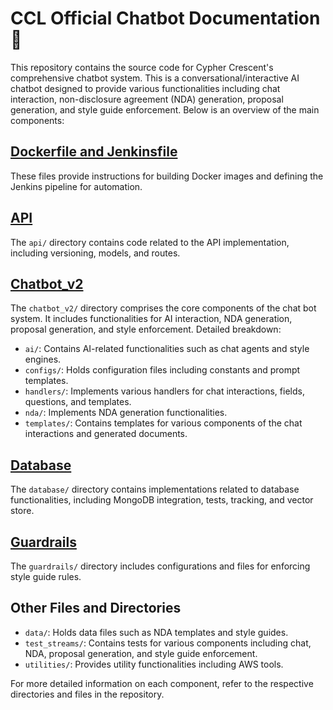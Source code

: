 # CCL Official Chatbot Documentation :book:

This repository contains the source code for Cypher Crescent's comprehensive chatbot system.
This is a conversational/interactive AI chatbot designed to provide various functionalities including chat interaction, non-disclosure agreement (NDA) generation, proposal generation, and style guide enforcement. Below is an overview of the main components:

## [Dockerfile and Jenkinsfile](README.md)
These files provide instructions for building Docker images and defining the Jenkins pipeline for automation.

## [API](./api/Readme.md)
The `api/` directory contains code related to the API implementation, including versioning, models, and routes.

## [Chatbot_v2](./chatbot_v2/Readme.md)
The `chatbot_v2/` directory comprises the core components of the chat bot system. It includes functionalities for AI interaction, NDA generation, proposal generation, and style enforcement. Detailed breakdown:
- `ai/`: Contains AI-related functionalities such as chat agents and style engines.
- `configs/`: Holds configuration files including constants and prompt templates.
- `handlers/`: Implements various handlers for chat interactions, fields, questions, and templates.
- `nda/`: Implements NDA generation functionalities.
- `templates/`: Contains templates for various components of the chat interactions and generated documents.

## [Database](./Database/Readme.md)
The `database/` directory contains implementations related to database functionalities, including MongoDB integration, tests, tracking, and vector store.

## [Guardrails](./guardrails/Readme.md)
The `guardrails/` directory includes configurations and files for enforcing style guide rules.

## Other Files and Directories
- `data/`: Holds data files such as NDA templates and style guides.
- `test_streams/`: Contains tests for various components including chat, NDA, proposal generation, and style guide enforcement.
- `utilities/`: Provides utility functionalities including AWS tools.

For more detailed information on each component, refer to the respective directories and files in the repository.

